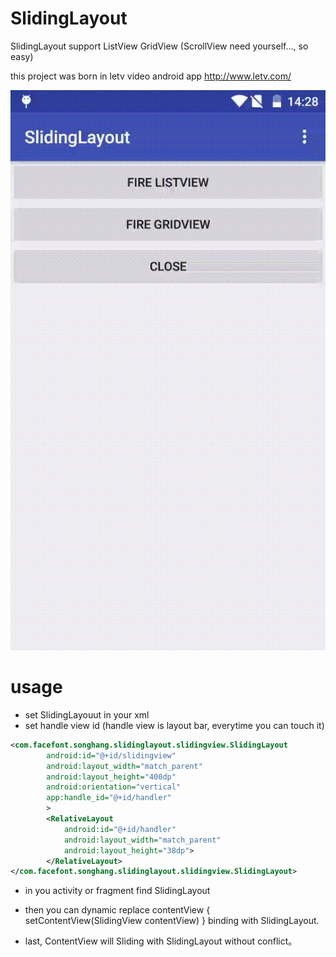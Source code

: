 # SlidingLayout
SlidingLayout support ListView GridView (ScrollView need yourself..., so easy)

this project was born in letv video android app http://www.letv.com/

![Renderings](https://github.com/songhanghang/SlidingLayout/blob/master/screenshot/A0001LRX22Gsonghang12062015142854.gif)

# usage
* set SlidingLayouut in your xml 
* set handle view id (handle view is layout bar, everytime you can touch it)
```xml
<com.facefont.songhang.slidinglayout.slidingview.SlidingLayout
        android:id="@+id/slidingview"
        android:layout_width="match_parent"
        android:layout_height="400dp"
        android:orientation="vertical"
        app:handle_id="@+id/handler"
        >
        <RelativeLayout
            android:id="@+id/handler"
            android:layout_width="match_parent"
            android:layout_height="38dp">
        </RelativeLayout>
</com.facefont.songhang.slidinglayout.slidingview.SlidingLayout>
```
* in you activity or fragment find SlidingLayout
* then you can dynamic replace contentView { setContentView(SlidingView contentView) } binding with  SlidingLayout.

* last, ContentView will Sliding with SlidingLayout without conflict。

